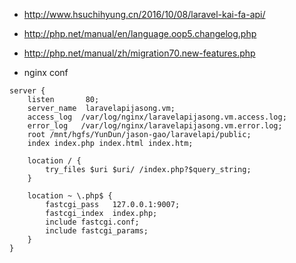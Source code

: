 * http://www.hsuchihyung.cn/2016/10/08/laravel-kai-fa-api/
* http://php.net/manual/en/language.oop5.changelog.php
* http://php.net/manual/zh/migration70.new-features.php

* nginx conf

```
server {
    listen       80;
    server_name  laravelapijasong.vm;
    access_log  /var/log/nginx/laravelapijasong.vm.access.log;
    error_log   /var/log/nginx/laravelapijasong.vm.error.log;
    root /mnt/hgfs/YunDun/jason-gao/laravelapi/public;
    index index.php index.html index.htm;

    location / {
        try_files $uri $uri/ /index.php?$query_string;
    }

    location ~ \.php$ {
        fastcgi_pass   127.0.0.1:9007;
        fastcgi_index  index.php;
        include fastcgi.conf;
        include fastcgi_params;
    }
}

```    